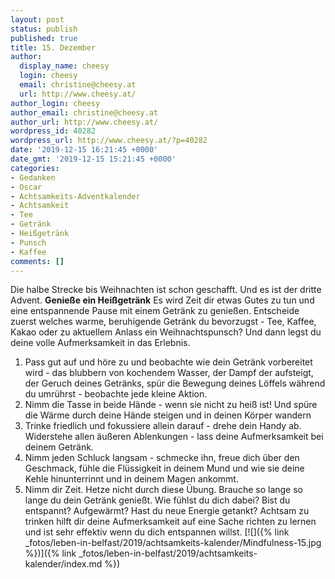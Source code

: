 ```yaml
---
layout: post
status: publish
published: true
title: 15. Dezember
author:
  display_name: cheesy
  login: cheesy
  email: christine@cheesy.at
  url: http://www.cheesy.at/
author_login: cheesy
author_email: christine@cheesy.at
author_url: http://www.cheesy.at/
wordpress_id: 40282
wordpress_url: http://www.cheesy.at/?p=40282
date: '2019-12-15 16:21:45 +0000'
date_gmt: '2019-12-15 15:21:45 +0000'
categories:
- Gedanken
- Oscar
- Achtsamkeits-Adventkalender
- Achtsamkeit
- Tee
- Getränk
- Heißgetränk
- Punsch
- Kaffee
comments: []
---
```

Die halbe Strecke bis Weihnachten ist schon geschafft. Und es ist der dritte Advent.
**Genieße ein Heißgetränk**
Es wird Zeit dir etwas Gutes zu tun und eine entspannende Pause mit einem Getränk zu genießen. Entscheide zuerst welches warme, beruhigende Getränk du bevorzugst - Tee, Kaffee, Kakao oder zu aktuellem Anlass ein Weihnachtspunsch? Und dann legst du deine volle Aufmerksamkeit in das Erlebnis.
1) Pass gut auf und höre zu und beobachte wie dein Getränk vorbereitet wird - das blubbern von kochendem Wasser, der Dampf der aufsteigt, der Geruch deines Getränks, spür die Bewegung deines Löffels während du umrührst - beobachte jede kleine Aktion.
2) Nimm die Tasse in beide Hände - wenn sie nicht zu heiß ist! Und spüre die Wärme durch deine Hände steigen und in deinen Körper wandern
3) Trinke friedlich und fokussiere allein darauf - drehe dein Handy ab. Widerstehe allen äußeren Ablenkungen - lass deine Aufmerksamkeit bei deinem Getränk.
4) Nimm jeden Schluck langsam - schmecke ihn, freue dich über den Geschmack, fühle die Flüssigkeit in deinem Mund und wie sie deine Kehle hinunterrinnt und in deinem Magen ankommt.
5) Nimm dir Zeit. Hetze nicht durch diese Übung. Brauche so lange so lange du dein Getränk genießt. Wie fühlst du dich dabei? Bist du entspannt? Aufgewärmt? Hast du neue Energie getankt?
Achtsam zu trinken hilft dir deine Aufmerksamkeit auf eine Sache richten zu lernen und ist sehr effektiv wenn du dich entspannen willst.
[![]({% link _fotos/leben-in-belfast/2019/achtsamkeits-kalender/Mindfulness-15.jpg %})]({% link _fotos/leben-in-belfast/2019/achtsamkeits-kalender/index.md %})
